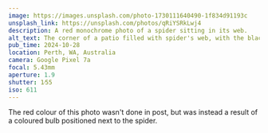 ```yaml
---
image: https://images.unsplash.com/photo-1730111640490-1f834d91193c
unsplash_link: https://unsplash.com/photos/qRiYSRkLwj4
description: A red monochrome photo of a spider sitting in its web.
alt_text: The corner of a patio filled with spider's web, with the black sillohete of a spider sitting in the centre. The entire photo is monochrome red.
pub_time: 2024-10-28
location: Perth, WA, Australia
camera: Google Pixel 7a
focal: 5.43mm
aperture: 1.9
shutter: 1⁄55
iso: 611
---
```


The red colour of this photo wasn't done in post, but was instead a result of a coloured bulb positioned next to the spider.
